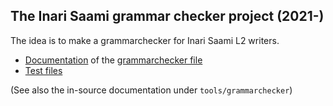 ## The Inari Saami grammar checker project (2021-)

The idea is to make a grammarchecker for Inari Saami L2 writers.


- [Documentation](https://giellalt.github.io/lang-smn/tools-grammarcheckers-grammarchecker.cg3.html) of the [grammarchecker file](https://github.com/giellalt/lang-smn/blob/main/tools/grammarcheckers/grammarchecker.cg3)
- [Test files](https://github.com/giellalt/lang-smn/tree/main/tools/grammarcheckers/tests)


(See also the in-source documentation under `tools/grammarchecker`)
